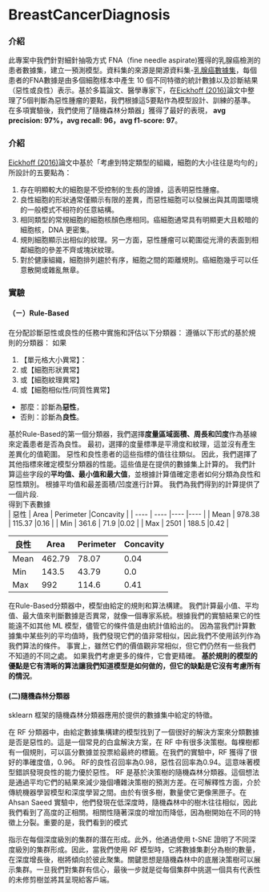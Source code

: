# BreastCancerDiagnosis
### 介紹
此專案中我們針對細針抽吸方式 FNA（fine needle aspirate)獲得的乳腺癌檢測的患者數據集，建立一預測模型。資料集的來源是開源資料集-[乳腺癌數據集](https://archive.ics.uci.edu/ml/datasets/Breast+Cancer+Wisconsin+(Diagnostic))，每個患者的FNA數據是由多個細胞樣本中產生 10 個不同特徵的統計數據以及診斷結果（惡性或良性）表示。基於多篇論文、醫學專家下，在[Eickhoff (2016)](https://dl.acm.org/doi/pdf/10.1145/2594776.2594788?casa_token=GMtjoBep2nkAAAAA:7n4D47l-D5yDvNTHgw8KBqQwQd03KuJnYy3hXhBTKqv940MklIJFSsM0wuF4JA1wnL0qv3K3YDp_7g)論文中整理了5個判斷為惡性腫瘤的要點，我們根據這5要點作為模型設計、訓練的基準。在多項實驗後，我們使用了隨機森林分類器」獲得了最好的表現，<b> avg precision: 97%，avg recall: 96，avg f1-score: 97</b>。


### 介紹
[Eickhoff (2016)](https://dl.acm.org/doi/pdf/10.1145/2594776.2594788?casa_token=GMtjoBep2nkAAAAA:7n4D47l-D5yDvNTHgw8KBqQwQd03KuJnYy3hXhBTKqv940MklIJFSsM0wuF4JA1wnL0qv3K3YDp_7g)論文中基於「考慮到特定類型的組織，細胞的大小往往是均勻的」所設計的五要點為：
1) 存在明顯較大的細胞是不受控制的生長的證據，這表明惡性腫瘤。
2) 良性細胞的形狀通常僅顯示有限的差異，而惡性細胞可以發展出與其周圍環境的一般模式不相符的任意結構。
3) 相同類型的常規細胞的細胞核顏色應相同。癌細胞通常具有明顯更大且較暗的細胞核，DNA 更密集。
4) 規則細胞顯示出相似的紋理。另一方面，惡性腫瘤可以範圍從光滑的表面到相鄰細胞的參差不齊或塊狀紋理。
5) 對於健康組織，細胞排列趨於有序，細胞之間的距離規則。癌細胞幾乎可以任意散開或雜亂無章。

### 實驗
#### （ㄧ）Rule-Based
在分配診斷惡性或良性的任務中實施和評估以下分類器：
遵循以下形式的基於規則的分類器：
  如果
  1. 【單元格大小異常】：
  2. 或【細胞形狀異常】
  3. 或【細胞紋理異常】
  4. 或【細胞相似性/同質性異常】
  - 那麼：診斷為<b>惡性</b>， 
  - 否則：診斷為<b>良性</b>。  
  

基於Rule-Based的第一個分類器，我們選擇<b>度量區域面積、周長和凹度</b>作為基線來定義患者是否為良性。 最初，選擇的度量標準是平滑度和紋理，這並沒有產生差異化的值範圍。 惡性和良性患者的這些指標的值往往類似。
因此，我們選擇了其他指標來確定模型分類器的性能。這些值是在提供的數據集上計算的。
我們計算這些字段的<b>平均值、最小值和最大值</b>，並根據計算值確定患者如何分類為良性和惡性類別。 根據平均值和最差面積/凹度進行計算。 我們為我們得到的計算提供了一個片段.   
得到下表數據  
|  惡性   | Area  | Perimeter  |Concavity |
|  ----  | ----  |----  |---- |
|  Mean  | 978.38 | 115.37    |0.16  |
|  Min  | 361.6   | 71.9      |0.02  |
|  Max  | 2501    | 188.5     |0.42  |  

| 良性    |  Area | Perimeter  |Concavity |
|  ----  | ----  |----  |---- |
|  Mean  | 462.79 | 78.07    |0.04  |
|  Min   | 143.5   | 43.79   |0.0  |
|  Max   | 992    | 114.6    |0.41  |

在Rule-Based分類器中，模型由給定的規則和算法構建。 我們計算最小值、平均值、最大值來判斷數據是否異常，就像一個專家系統。根據我們的實驗結果它的性能遠不如其他 ML 模型，儘管它的條件值是由統計值給出的。 因為當我們計算數據集中某些列的平均值時，我們發現它們的值非常相似，因此我們不使用該列作為我們算法的條件。 事實上，雖然它們的價值觀非常相似，但它們仍然有一些我們不知道的不同之處。 如果我們考慮更多的條件，它會更精確。 <b>基於規則的模型的優點是它有清晰的算法讓我們知道模型是如何做的，但它的缺點是它沒有考慮所有的情況</b>。

#### (二)隨機森林分類器
sklearn 框架的隨機森林分類器應用於提供的數據集中給定的特徵。  

在 RF 分類器中，由給定​​數據集構建的模型找到了一個很好的解決方案來分類數據是否是惡性的。這是一個常見的白盒解決方案，在 RF 中有很多決策樹。每棵樹都有一個規則，可以區分數據並投票給最終的標籤。在我們的實驗中，RF 獲得了很好的準確度值，0.96。 RF的良性召回率為0.98，惡性召回率為0.94。這意味著模型錯誤發現良性的能力優於惡性。
RF 是基於決策樹的隨機森林分類器。這個想法是通過平均它們的結果來減少幾個嘈雜決策樹的預測方差。在可解釋性方面，介於傳統機器學習模型和深度學習之間。由於有很多樹，數量使它更像黑匣子。在 Ahsan Saeed 實驗中，他們發現在低深度時，隨機森林中的樹木往往相似，因此我們看到了高度的正相關。相關性隨著深度的增加而降低，因為樹開始在不同的特徵上分裂。重要的是，我們看到的模式
    
指示在每個深度級別的集群的潛在形成。此外，他通過使用 t-SNE 證明了不同深度級別的集群形成。因此，當我們使用 RF 模型時，它將數據集劃分為樹的數量，在深度增長後，樹將傾向於彼此聚集。關鍵思想是隨機森林中的底層決策樹可以展示集群。一旦我們對集群有信心，最後一步就是從每個集群中挑選一個具有代表性的未修剪樹並將其呈現給客戶端。
